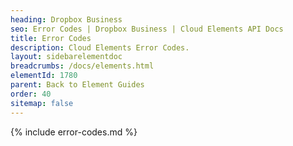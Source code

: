 ```yaml
---
heading: Dropbox Business
seo: Error Codes | Dropbox Business | Cloud Elements API Docs
title: Error Codes
description: Cloud Elements Error Codes.
layout: sidebarelementdoc
breadcrumbs: /docs/elements.html
elementId: 1780
parent: Back to Element Guides
order: 40
sitemap: false
---
```


{% include error-codes.md %}
